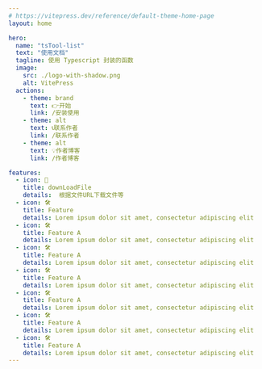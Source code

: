 ```yaml
---
# https://vitepress.dev/reference/default-theme-home-page
layout: home

hero:
  name: "tsTool-list"
  text: "使用文档"
  tagline: 使用 Typescript 封装的函数
  image:
    src: ./logo-with-shadow.png
    alt: VitePress
  actions:
    - theme: brand
      text: 👉开始
      link: /安装使用
    - theme: alt
      text: 📞联系作者
      link: /联系作者
    - theme: alt
      text: 💡作者博客
      link: /作者博客

features:
  - icon: 📁
    title: downLoadFile
    details:  根据文件URL下载文件等
  - icon: 🛠️ 
    title: Feature
    details: Lorem ipsum dolor sit amet, consectetur adipiscing elit
  - icon: 🛠️ 
    title: Feature A
    details: Lorem ipsum dolor sit amet, consectetur adipiscing elit
  - icon: 🛠️ 
    title: Feature A
    details: Lorem ipsum dolor sit amet, consectetur adipiscing elit
  - icon: 🛠️ 
    title: Feature A
    details: Lorem ipsum dolor sit amet, consectetur adipiscing elit
  - icon: 🛠️ 
    title: Feature A
    details: Lorem ipsum dolor sit amet, consectetur adipiscing elit
  - icon: 🛠️ 
    title: Feature A
    details: Lorem ipsum dolor sit amet, consectetur adipiscing elit
  - icon: 🛠️ 
    title: Feature A
    details: Lorem ipsum dolor sit amet, consectetur adipiscing elit
---
```


<script setup>
import { VPTeamMembers } from 'vitepress/theme'

const members = [
  {
    avatar: 'https://www.github.com/yyx990803.png',
    name: 'Evan You',
    title: 'Creator',
    links: [
      { icon: 'github', link: 'https://github.com/yyx990803' },
      { icon: 'twitter', link: 'https://twitter.com/youyuxi' }
    ]
  },
  {
    avatar: 'https://www.github.com/yyx990803.png',
    name: 'Evan You',
    title: 'Creator',
    links: [
      { icon: 'github', link: 'https://github.com/yyx990803' },
      { icon: 'twitter', link: 'https://twitter.com/youyuxi' }
    ]
  },
  {
    avatar: 'https://www.github.com/yyx990803.png',
    name: 'Evan You',
    title: 'Creator',
    links: [
      { icon: 'github', link: 'https://github.com/yyx990803' },
      { icon: 'twitter', link: 'https://twitter.com/youyuxi' }
    ]
  }
]
</script>
<!-- <style> :root { --vp-home-hero-name-color: transparent; --vp-home-hero-name-background: -webkit-linear-gradient(120deg, #bd34fe 30%, #41d1ff); --vp-home-hero-image-background-image: linear-gradient(-45deg, #bd34fe 50%, #47caff 50%); --vp-home-hero-image-filter: blur(40px); } @media (min-width: 640px) { :root { --vp-home-hero-image-filter: blur(56px); } } @media (min-width: 960px) { :root { --vp-home-hero-image-filter: blur(72px); } } </style> -->
<!-- <VPTeamMembers size="small" :members="members" /> -->